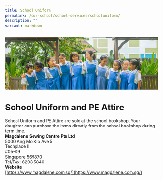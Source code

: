 ```yaml
---
title: School Uniform
permalink: /our-school/school-services/schooluniform/
description: ""
variant: markdown
---
```

![](/images/Banners/banner_schoolservices__1_.jpg)
# School Uniform and PE Attire
School Uniform and PE Attire are sold at the school bookshop. Your daughter can purchase the items directly from the school bookshop during term time.<br>
<b>Magdalene Sewing Centre Pte Ltd</b>  
5000 Ang Mo Kio Ave 5 <br>
Techplace II<br>
#05-09<br>
Singapore 569870<br>
Tel/Fax: 6293 5840  <br>
<b>Website  </b><br>
[https://www.magdalene.com.sg/](https://www.magdalene.com.sg/)
